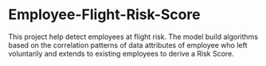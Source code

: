 # Employee-Flight-Risk-Score
This project help detect employees at flight risk. The model build algorithms based on the correlation patterns of data attributes of employee who left voluntarily and extends to existing employees to derive a Risk Score.
